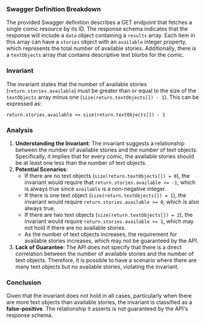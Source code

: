 ### Swagger Definition Breakdown
The provided Swagger definition describes a GET endpoint that fetches a single comic resource by its ID. The response schema indicates that the response will include a `data` object containing a `results` array. Each item in this array can have a `stories` object with an `available` integer property, which represents the total number of available stories. Additionally, there is a `textObjects` array that contains descriptive text blurbs for the comic.

### Invariant
The invariant states that the number of available stories (`return.stories.available`) must be greater than or equal to the size of the `textObjects` array minus one (`size(return.textObjects[]) - 1`). This can be expressed as:

`return.stories.available >= size(return.textObjects[]) - 1`

### Analysis
1. **Understanding the Invariant**: The invariant suggests a relationship between the number of available stories and the number of text objects. Specifically, it implies that for every comic, the available stories should be at least one less than the number of text objects.
2. **Potential Scenarios**: 
   - If there are no text objects (`size(return.textObjects[]) = 0`), the invariant would require that `return.stories.available >= -1`, which is always true since `available` is a non-negative integer.
   - If there is one text object (`size(return.textObjects[]) = 1`), the invariant would require `return.stories.available >= 0`, which is also always true.
   - If there are two text objects (`size(return.textObjects[]) = 2`), the invariant would require `return.stories.available >= 1`, which may not hold if there are no available stories.
   - As the number of text objects increases, the requirement for available stories increases, which may not be guaranteed by the API.
3. **Lack of Guarantee**: The API does not specify that there is a direct correlation between the number of available stories and the number of text objects. Therefore, it is possible to have a scenario where there are many text objects but no available stories, violating the invariant.

### Conclusion
Given that the invariant does not hold in all cases, particularly when there are more text objects than available stories, the invariant is classified as a **false-positive**. The relationship it asserts is not guaranteed by the API's response schema.
